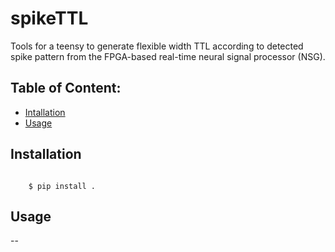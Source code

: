 # spikeTTL

Tools for a teensy to generate flexible width TTL according to detected spike pattern from the FPGA-based real-time neural signal processor (NSG). 

## Table of Content:

- [Intallation](#installation)
- [Usage](#usage)

## Installation


```batch

    $ pip install .
```


## Usage

--
